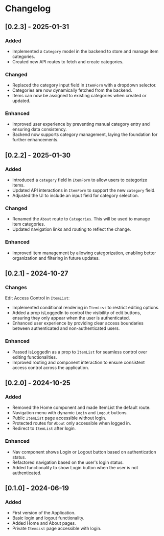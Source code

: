 # Changelog

## [0.2.3] - 2025-01-31

### Added

- Implemented a `Category` model in the backend to store and manage item categories.
- Created new API routes to fetch and create categories.

### Changed

- Replaced the category input field in `ItemForm` with a dropdown selector.
- Categories are now dynamically fetched from the backend.
- Items can now be assigned to existing categories when created or updated.

### Enhanced

- Improved user experience by preventing manual category entry and ensuring data consistency.
- Backend now supports category management, laying the foundation for further enhancements.

## [0.2.2] - 2025-01-30

### Added

- Introduced a `category` field in `ItemForm` to allow users to categorize items.
- Updated API interactions in `ItemForm` to support the new `category` field.
- Adjusted the UI to include an input field for category selection.

### Changed

- Renamed the `About` route to `Categories`. This will be used to manage item categories.
- Updated navigation links and routing to reflect the change.

### Enhanced

- Improved item management by allowing categorization, enabling better organization and filtering in future updates.

## [0.2.1] - 2024-10-27

### Changes

Edit Access Control in `ItemList`:

- Implemented conditional rendering in `ItemList` to restrict editing options.
- Added a prop isLoggedIn to control the visibility of edit buttons, ensuring they only appear when the user is authenticated.
- Enhanced user experience by providing clear access boundaries between authenticated and non-authenticated users.

### Enhanced

- Passed isLoggedIn as a prop to `ItemList` for seamless control over editing functionalities.
- Improved routing and component interaction to ensure consistent access control across the application.

## [0.2.0] - 2024-10-25

### Added

- Removed the Home component and made ItemList the default route.
- Navigation menu with dynamic `Login` and `Logout` buttons.
- Public `ItemList` page accessible without login.
- Protected routes for `About` only accessible when logged in.
- Redirect to `ItemList` after login.

### Enhanced

- Nav component shows Login or Logout button based on authentication status.
- Refactored navigation based on the user's login status.
- Added functionality to show Login button when the user is not authenticated.

## [0.1.0] - 2024-06-19

### Added

- First version of the Application.
- Basic login and logout functionality.
- Added Home and About pages.
- Private `ItemList` page accessible with login.
